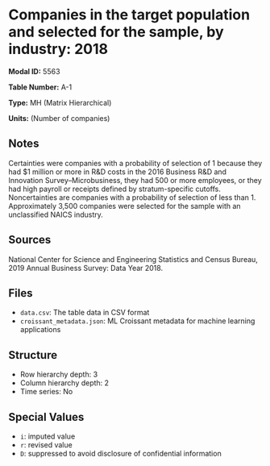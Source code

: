 # Companies in the target population and selected for the sample, by industry: 2018

**Modal ID:** 5563

**Table Number:** A-1

**Type:** MH (Matrix Hierarchical)

**Units:** (Number of companies)

## Notes

Certainties were companies with a probability of selection of 1 because they had $1 million or more in R&D costs in the 2016 Business R&D and Innovation Survey–Microbusiness, they had 500 or more employees, or they had high payroll or receipts defined by stratum-specific cutoffs. Noncertainties are companies with a probability of selection of less than 1. Approximately 3,500 companies were selected for the sample with an unclassified NAICS industry.

## Sources

National Center for Science and Engineering Statistics and Census Bureau, 2019 Annual Business Survey: Data Year 2018.

## Files

- `data.csv`: The table data in CSV format
- `croissant_metadata.json`: ML Croissant metadata for machine learning applications

## Structure

- Row hierarchy depth: 3
- Column hierarchy depth: 2
- Time series: No

## Special Values

- `i`: imputed value
- `r`: revised value
- `D`: suppressed to avoid disclosure of confidential information
